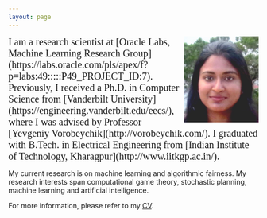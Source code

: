 ```yaml
---
layout: page
---
```


<img style="float: right;" src="assets/img/picture_profile.JPG" width="30%" height="30%">
<span style="font-family: 'centurygothic'; font-size: 20px;">I am a research scientist at [Oracle Labs, Machine Learning Research Group](https://labs.oracle.com/pls/apex/f?p=labs:49:::::P49_PROJECT_ID:7).</span>  <span style="font-family: 'centurygothic'; font-size: 20px;">Previously, I received a Ph.D. in Computer Science from [Vanderbilt University](https://engineering.vanderbilt.edu/eecs/), where I was advised by Professor [Yevgeniy Vorobeychik](http://vorobeychik.com/). I graduated with B.Tech. in Electrical Engineering from [Indian Institute of Technology, Kharagpur](http://www.iitkgp.ac.in/).</span>

My current research is on machine learning and algorithmic fairness. My research interests span computational game theory, stochastic planning, machine learning and artificial intelligence.

For more information, please refer to my [CV](http://swetapanda.github.io/files/CV_Sweta_Panda.pdf). 




